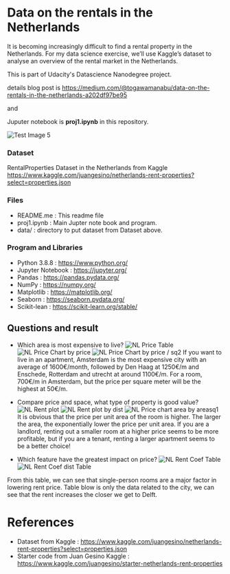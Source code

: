 # Data on the rentals in the Netherlands

It is becoming increasingly difficult to find a rental property in the Netherlands. For my data science exercise, we’ll use Kaggle’s dataset to analyse an overview of the rental market in the Netherlands.

This is part of Udacity's Datascience Nanodegree project.

details blog post is https://medium.com/@togawamanabu/data-on-the-rentals-in-the-netherlands-a202df97be95

and 

Juputer notebook is **proj1.ipynb** in this repository.

![Test Image 5](./img/canal-gb0c242662_1280.jpg)

### Dataset

RentalProperties Dataset in the Netherlands from Kaggle
https://www.kaggle.com/juangesino/netherlands-rent-properties?select=properties.json

### Files

 - README.me : This readme file
 - proj1.ipynb : Main Jupter note book and program.
 - data/ : directory to put dataset from Dataset above.

### Program and Libraries

- Python 3.8.8 : https://www.python.org/
- Jupyter Notebook : https://jupyter.org/
- Pandas : https://pandas.pydata.org/
- NumPy : https://numpy.org/
- Matplotlib : https://matplotlib.org/
- Seaborn : https://seaborn.pydata.org/
- Scikit-lean : https://scikit-learn.org/stable/

## Questions and result 
 - Which area is most expensive to live?
![NL Price Table](./img/price_table.png)
![NL Price Chart by price](./img/price_chart1.png)
![NL Price Chart by price / sq2](./img/price_chart2.png)
If you want to live in an apartment, Amsterdam is the most expensive city with an average of 1600€/month, followed by Den Haag at 1250€/m and Enschede, Rotterdam and utrecht at around 1100€/m.
For a room, 700€/m in Amsterdam, but the price per square meter will be the highest at 50€/m.


 - Compare price and space, what type of property is good value?
![NL Rent plot](./img/rent_chart.png)
![NL Rent plot by dist](./img/rent_chart_by_dist.png)
![NL Price chart area by areasq1](./img/price_chart_area_areasq2.png)
It is obvious that the price per unit area of the room is higher. The larger the area, the exponentially lower the price per unit area.
If you are a landlord, renting out a smaller room at a higher price seems to be more profitable, but if you are a tenant, renting a larger apartment seems to be a better choice!

 - Which feature have the greatest impact on price?
![NL Rent Coef Table](./img/coef.png)
![NL Rent Coef dist Table](./img/coef_dist.png)

From this table, we can see that single-person rooms are a major factor in lowering rent price.
Table blow is only the data related to the city, we can see that the rent increases the closer we get to Delft.


# References

 - Dataset from Kaggle : https://www.kaggle.com/juangesino/netherlands-rent-properties?select=properties.json
 - Starter code from Juan Gesino Kaggle : https://www.kaggle.com/juangesino/starter-netherlands-rent-properties
